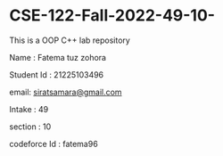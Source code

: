 # CSE-122-Fall-2022-49-10-
This is a OOP C++ lab repository

Name : Fatema tuz zohora

Student Id : 21225103496

email: siratsamara@gmail.com

Intake : 49

section : 10

codeforce Id : fatema96
